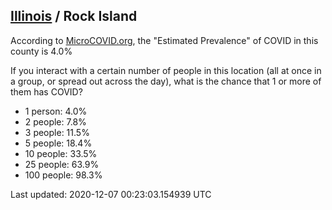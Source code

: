 
## [Illinois](/united-states/illinois) / Rock Island

According to [MicroCOVID.org](http://microcovid.org),
the "Estimated Prevalence" of COVID in this county is 4.0%

If you interact with a certain number of people in this location
(all at once in a group, or spread out across the day), what is the chance that
1 or more of them has COVID?

- 1 person: 4.0%
- 2 people: 7.8%
- 3 people: 11.5%
- 5 people: 18.4%
- 10 people: 33.5%
- 25 people: 63.9%
- 100 people: 98.3%

Last updated: 2020-12-07 00:23:03.154939 UTC
